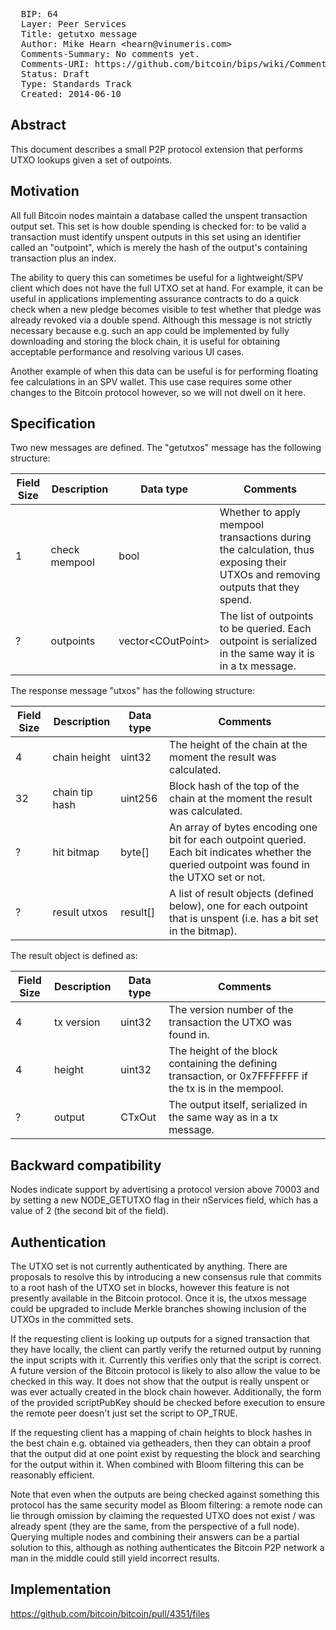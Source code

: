 <pre>
  BIP: 64
  Layer: Peer Services
  Title: getutxo message
  Author: Mike Hearn &lt;hearn@vinumeris.com&gt;
  Comments-Summary: No comments yet.
  Comments-URI: https://github.com/bitcoin/bips/wiki/Comments:BIP-0064
  Status: Draft
  Type: Standards Track
  Created: 2014-06-10
</pre>

## Abstract

This document describes a small P2P protocol extension that performs UTXO lookups given a set of outpoints.

## Motivation

All full Bitcoin nodes maintain a database called the unspent transaction output set. This set is
how double spending is checked for: to be valid a transaction must identify unspent outputs in this
set using an identifier called an "outpoint", which is merely the hash of the output's containing
transaction plus an index.

The ability to query this can sometimes be useful for a lightweight/SPV client which does not have
the full UTXO set at hand. For example, it can be useful in applications implementing assurance
contracts to do a quick check when a new pledge becomes visible to test whether that pledge was
already revoked via a double spend. Although this message is not strictly necessary because e.g.
such an app could be implemented by fully downloading and storing the block chain, it is useful for
obtaining acceptable performance and resolving various UI cases.

Another example of when this data can be useful is for performing floating fee calculations in an
SPV wallet. This use case requires some other changes to the Bitcoin protocol however, so we will
not dwell on it here.

## Specification

Two new messages are defined. The "getutxos" message has the following structure:


| Field Size | Description | Data type | Comments |
|--|--|--|--|
| 1 | check mempool | bool | Whether to apply mempool transactions during the calculation, thus exposing their UTXOs and removing outputs that they spend.
| ? | outpoints | vector&lt;COutPoint&gt; | The list of outpoints to be queried. Each outpoint is serialized in the same way it is in a tx message.

The response message "utxos" has the following structure:

| Field Size | Description | Data type | Comments |
|--|--|--|--|
| 4 | chain height | uint32 | The height of the chain at the moment the result was calculated.
| 32 | chain tip hash | uint256 | Block hash of the top of the chain at the moment the result was calculated.
| ? | hit bitmap | byte[] | An array of bytes encoding one bit for each outpoint queried. Each bit indicates whether the queried outpoint was found in the UTXO set or not.
| ? | result utxos | result[] | A list of result objects (defined below), one for each outpoint that is unspent (i.e. has a bit set in the bitmap).

The result object is defined as:

| Field Size | Description | Data type | Comments |
|--|--|--|--|
| 4 | tx version | uint32 | The version number of the transaction the UTXO was found in.
| 4 | height | uint32 | The height of the block containing the defining transaction, or 0x7FFFFFFF if the tx is in the mempool.
| ? | output | CTxOut | The output itself, serialized in the same way as in a tx message.

## Backward compatibility

Nodes indicate support by advertising a protocol version above 70003 and by setting a new
NODE_GETUTXO flag in their nServices field, which has a value of 2 (the second bit of the field).

## Authentication

The UTXO set is not currently authenticated by anything. There are proposals to resolve this by
introducing a new consensus rule that commits to a root hash of the UTXO set in blocks, however this
feature is not presently available in the Bitcoin protocol. Once it is, the utxos message could be
upgraded to include Merkle branches showing inclusion of the UTXOs in the committed sets.

If the requesting client is looking up outputs for a signed transaction that they have locally, the
client can partly verify the returned output by running the input scripts with it. Currently this
verifies only that the script is correct. A future version of the Bitcoin protocol is likely to also
allow the value to be checked in this way. It does not show that the output is really unspent or was
ever actually created in the block chain however. Additionally, the form of the provided scriptPubKey 
should be checked before execution to ensure the remote peer doesn't just set the script to OP_TRUE.

If the requesting client has a mapping of chain heights to block hashes in the best chain e.g.
obtained via getheaders, then they can obtain a proof that the output did at one point exist by
requesting the block and searching for the output within it. When combined with Bloom filtering this
can be reasonably efficient.

Note that even when the outputs are being checked against something this protocol has the same
security model as Bloom filtering: a remote node can lie through omission by claiming the requested
UTXO does not exist / was already spent (they are the same, from the perspective of a full node).
Querying multiple nodes and combining their answers can be a partial solution to this, although as
nothing authenticates the Bitcoin P2P network a man in the middle could still yield incorrect
results.

## Implementation

https://github.com/bitcoin/bitcoin/pull/4351/files